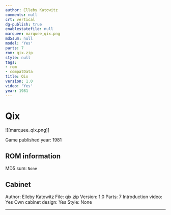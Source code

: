 ```yaml
---
author: Elleby Katowitz
comments: null
crt: vertical
dg-publish: true
enablestatefile: null
marquee: marquee_qix.png
md5sum: null
model: 'Yes'
parts: 7
rom: qix.zip
style: null
tags:
- rom
- compatData
title: Qix
version: 1.0
video: 'Yes'
year: 1981
---
```


# Qix

![[marquee_qix.png]]

Game published year: 1981

## ROM information

MD5 sum: `None` 

## Cabinet

Author: Elleby Katowitz
File: qix.zip
Version: 1.0
Parts: 7
Introduction video: Yes
Own cabinet design: Yes
Style: None

---
